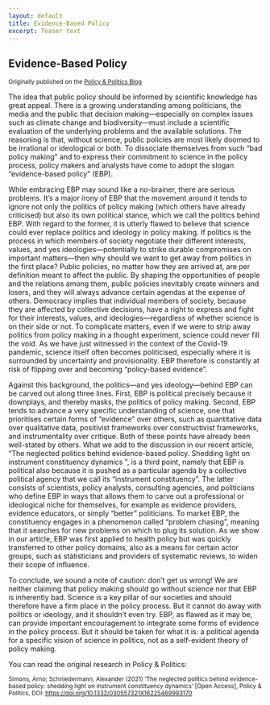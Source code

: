 ```yaml
---
layout: default
title: Evidence-Based Policy
excerpt: Teaser text
---
```


## Evidence-Based Policy

<sup>Originally published on the [Policy & Politics Blog](https://policyandpoliticsblog.com/2021/07/07/why-evidence-based-policy-is-political)</sup>

The idea that public policy should be informed by scientific knowledge has great appeal. There is a growing understanding among politicians, the media and the public that decision making—especially on complex issues such as climate change and biodiversity—must include a scientific evaluation of the underlying problems and the available solutions. The reasoning is that, without science, public policies are most likely doomed to be irrational or ideological or both. To dissociate themselves from such “bad policy making” and to express their commitment to science in the policy process, policy makers and analysts have come to adopt the slogan “evidence-based policy” (EBP).

While embracing EBP may sound like a no-brainer, there are serious problems. It’s a major irony of EBP that the movement around it tends to ignore not only the politics of policy making (which others have already criticised) but also its own political stance, which we call the politics behind EBP. With regard to the former, it is utterly flawed to believe that science could ever replace politics and ideology in policy making. If politics is the process in which members of society negotiate their different interests, values, and yes ideologies—potentially to strike durable compromises on important matters—then why should we want to get away from politics in the first place? Public policies, no matter how they are arrived at, are per definition meant to affect the public. By shaping the opportunities of people and the relations among them, public policies inevitably create winners and losers, and they will always advance certain agendas at the expense of others. Democracy implies that individual members of society, because they are affected by collective decisions, have a right to express and fight for their interests, values, and ideologies—regardless of whether science is on their side or not. To complicate matters, even if we were to strip away politics from policy making in a thought experiment, science could never fill the void. As we have just witnessed in the context of the Covid-19 pandemic, science itself often becomes politicised, especially where it is surrounded by uncertainty and provisionality. EBP therefore is constantly at risk of flipping over and becoming “policy-based evidence”.

Against this background, the politics—and yes ideology—behind EBP can be carved out along three lines. First, EBP is political precisely because it downplays, and thereby masks, the politics of policy making. Second, EBP tends to advance a very specific understanding of science, one that prioritises certain forms of “evidence” over others, such as quantitative data over qualitative data, positivist frameworks over constructivist frameworks, and instrumentality over critique. Both of these points have already been well-stated by others. What we add to the discussion in our recent article, “The neglected politics behind evidence-based policy. Shedding light on instrument constituency dynamics ”, is a third point, namely that EBP is political also because it is pushed as a particular agenda by a collective political agency that we call its “instrument constituency”. The latter consists of scientists, policy analysts, consulting agencies, and politicians who define EBP in ways that allows them to carve out a professional or ideological niche for themselves, for example as evidence providers, evidence educators, or simply “better” politicians. To market EBP, the constituency engages in a phenomenon called “problem chasing”, meaning that it searches for new problems on which to plug its solution. As we show in our article, EBP was first applied to health policy but was quickly transferred to other policy domains, also as a means for certain actor groups, such as statisticians and providers of systematic reviews, to widen their scope of influence.

To conclude, we sound a note of caution: don’t get us wrong! We are neither claiming that policy making should go without science nor that EBP is inherently bad. Science is a key pillar of our societies and should therefore have a firm place in the policy process. But it cannot do away with politics or ideology, and it shouldn’t even try. EBP, as flawed as it may be, can provide important encouragement to integrate some forms of evidence in the policy process. But it should be taken for what it is: a political agenda for a specific vision of science in politics, not as a self-evident theory of policy making.

You can read the original research in Policy & Politics:

<sup>Simons, Arno; Schniedermann, Alexander (2021) ‘The neglected politics behind evidence-based policy: shedding light on instrument constituency dynamics’ [Open Access],  Policy & Politics, DOI: https://doi.org/10.1332/030557321X16225469993170</sup>
